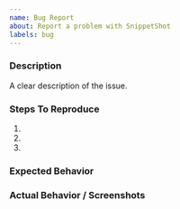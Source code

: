 ```yaml
---
name: Bug Report
about: Report a problem with SnippetShot
labels: bug
---
```


### Description
A clear description of the issue.

### Steps To Reproduce
1. 
2. 
3. 

### Expected Behavior

### Actual Behavior / Screenshots